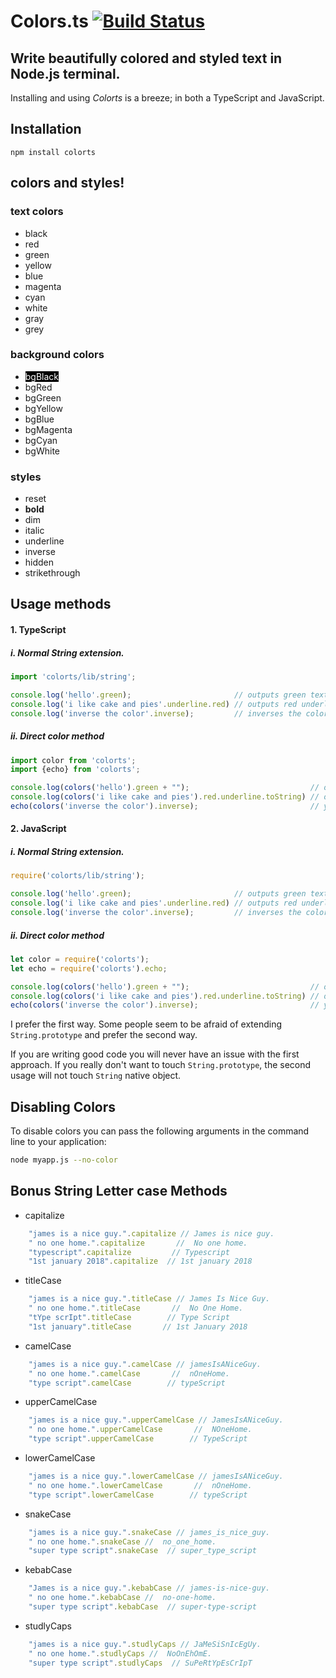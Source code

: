 # Colors.ts  [![Build Status](https://travis-ci.org/shaselle/colors.ts.svg?branch=master)](https://travis-ci.org/shaselle/colors.ts)

## Write beautifully colored and styled text in Node.js terminal.
Installing and using *Colorts* is a breeze; in both a TypeScript and JavaScript.

## Installation

    npm install colorts

## colors and styles!

### text colors

  - black
  - red
  - green
  - yellow
  - blue
  - magenta
  - cyan
  - white
  - gray
  - grey

### background colors

  - <span style="color:white;background:black">bgBlack</span>
  - bgRed
  - bgGreen
  - bgYellow
  - bgBlue
  - bgMagenta
  - bgCyan
  - bgWhite

### styles

  - reset
  - <span style="font-weight:700;">bold</span>
  - dim
  - italic
  - underline
  - inverse
  - hidden
  - strikethrough

## Usage methods
#### 1. TypeScript
##### i. Normal String extension.

```ts
import 'colorts/lib/string';

console.log('hello'.green);                       // outputs green text
console.log('i like cake and pies'.underline.red) // outputs red underlined text
console.log('inverse the color'.inverse);         // inverses the color

```

##### ii. Direct color method

```ts
import color from 'colorts';
import {echo} from 'colorts';

console.log(colors('hello').green + "");                           // outputs green text
console.log(colors('i like cake and pies').red.underline.toString) // outputs red underlined text
echo(colors('inverse the color').inverse);                         // you can use echo to console.log safe colorts

```

#### 2. JavaScript
##### i. Normal String extension.

```js
require('colorts/lib/string');

console.log('hello'.green);                       // outputs green text
console.log('i like cake and pies'.underline.red) // outputs red underlined text
console.log('inverse the color'.inverse);         // inverses the color

```

##### ii. Direct color method

```js
let color = require('colorts');
let echo = require('colorts').echo;

console.log(colors('hello').green + "");                           // outputs green text
console.log(colors('i like cake and pies').red.underline.toString) // outputs red underlined text
echo(colors('inverse the color').inverse);                         // you can use echo to console.log safe colorts

```

I prefer the first way. Some people seem to be afraid of extending `String.prototype` and prefer the second way. 

If you are writing good code you will never have an issue with the first approach. If you really don't want to
touch `String.prototype`, the second usage will not touch `String` native object.

## Disabling Colors

To disable colors you can pass the following arguments in the command line to your application:

```bash
node myapp.js --no-color
```

## Bonus String Letter case Methods

- capitalize
```js
    "james is a nice guy.".capitalize // James is nice guy.
    " no one home.".capitalize       //  No one home.
    "typescript".capitalize         // Typescript
    "1st january 2018".capitalize  // 1st january 2018
```
- titleCase
```js
    "james is a nice guy.".titleCase // James Is Nice Guy.
    " no one home.".titleCase       //  No One Home.
    "tYpe scrIpt".titleCase        // Type Script
    "1st january".titleCase       // 1st January 2018
```
- camelCase
```js
    "james is a nice guy.".camelCase // jamesIsANiceGuy.
    " no one home.".camelCase       //  nOneHome.
    "type script".camelCase        // typeScript
```
- upperCamelCase
```js
    "james is a nice guy.".upperCamelCase // JamesIsANiceGuy.
    " no one home.".upperCamelCase       //  NOneHome.
    "type script".upperCamelCase        // TypeScript
```
- lowerCamelCase
```js
    "james is a nice guy.".lowerCamelCase // jamesIsANiceGuy.
    " no one home.".lowerCamelCase       //  nOneHome.
    "type script".lowerCamelCase        // typeScript
```

- snakeCase
```js
    "james is a nice guy.".snakeCase // james_is_nice_guy.
    " no one home.".snakeCase //  no_one_home.
    "super type script".snakeCase  // super_type_script
```
- kebabCase
```js
    "James is a nice guy.".kebabCase // james-is-nice-guy.
    " no one home.".kebabCase //  no-one-home.
    "super type script".kebabCase  // super-type-script
```
- studlyCaps
```js
    "james is a nice guy.".studlyCaps // JaMeSiSnIcEgUy.
    " no one home.".studlyCaps //  NoOnEhOmE.
    "super type script".studlyCaps  // SuPeRtYpEsCrIpT
```
